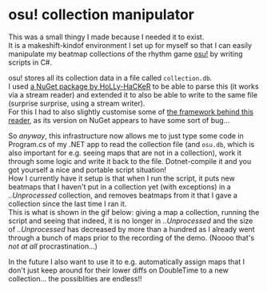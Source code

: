 # osu! collection manipulator

This was a small thingy I made because I needed it to exist.  
It is a makeshift-kindof environment I set up for myself so that I can easily manipulate my beatmap collections of the rhythm game [osu!](https://osu.ppy.sh) by writing scripts in C#.  

osu! stores all its collection data in a file called `collection.db`.  
I used [a NuGet package by HoLLy-HaCKeR](https://github.com/HoLLy-HaCKeR/osu-database-reader) to be able to parse this (it works via a stream reader) and extended it to also be able to write to the same file (surprise surprise, using a stream writer).  
For this I had to also slightly customise some of [the framework behind this reader](https://github.com/HoLLy-HaCKeR/osu.Shared), as its version on NuGet appears to have some sort of bug...

So _anyway_, this infrastructure now allows me to just type some code in Program.cs of my .NET app to read the collection file (and `osu.db`, which is also important for e.g. seeing maps that are not in a collection), work it through some logic and write it back to the file. Dotnet-compile it and you got yourself a nice and portable script situation!  
How I currently have it setup is that when I run the script, it puts new beatmaps that I haven't put in a collection yet (with exceptions) in a _..Unprocessed_ collection, and removes beatmaps from it that I gave a collection since the last time I ran it.  
This is what is shown in the gif below: giving a map a collection, running the script and seeing that indeed, it is no longer in _..Unprocessed_ and the size of _..Unprocessed_ has decreased by more than a hundred as I already went through a bunch of maps prior to the recording of the demo. (Noooo that's _not at all_ procrastination...)

In the future I also want to use it to e.g. automatically assign maps that I don't just keep around for their lower diffs on DoubleTime to a new collection... the possiblities are endless!!